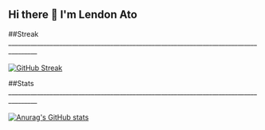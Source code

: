 ## Hi there 👋 I'm Lendon Ato

<!--
**lendon08/lendon08** is a ✨ _special_ ✨ repository because its `README.md` (this file) appears on your GitHub profile.

Here are some ideas to get you started:

- 🔭 I’m currently working on ...
- 🌱 I’m currently learning ...
- 👯 I’m looking to collaborate on ...
- 🤔 I’m looking for help with ...
- 💬 Ask me about ...
- 📫 How to reach me: ...
- 😄 Pronouns: ...
- ⚡ Fun fact: ...
-->
##Streak  _______________________________________________________________________________________<br><br>
[![GitHub Streak](https://streak-stats.demolab.com/?user=lendon08)](https://git.io/streak-stats)

##Stats  _______________________________________________________________________________________<br><br>
[![Anurag's GitHub stats](https://github-readme-stats.vercel.app/api?username=lendon08)](https://github.com/anuraghazra/github-readme-stats)

